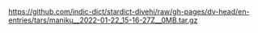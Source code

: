 https://github.com/indic-dict/stardict-divehi/raw/gh-pages/dv-head/en-entries/tars/maniku__2022-01-22_15-16-27Z__0MB.tar.gz  
